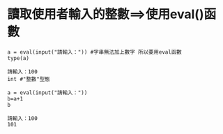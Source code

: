 # 讀取使用者輸入的整數==>使用eval()函數

```
a = eval(input("請輸入：")) #字串無法加上數字 所以要用eval函數
type(a)
```
```
請輸入：100
int #"整數"型態
```

```
a = eval(input("請輸入：")) 
b=a+1
b
```
```
請輸入：100
101
```

